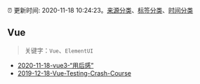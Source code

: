 :alarm_clock: 更新时间: 2020-11-18 10:24:23。[来源分类](../README.md)、[标签分类](../TAGS.md)、[时间分类](../TIMELINE.md)

## Vue


> 关键字：`Vue`、`ElementUI`



- [2020-11-18-vue3-“用后感”](https://juejin.im/post/6896389431256121351) 
- [2019-12-18-Vue-Testing-Crash-Course](https://dev.to/blacksonic/vue-testing-crash-course-59kl) 